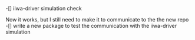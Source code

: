 -[] iiwa-driver simulation check

 Now it works, but I still need to make it to communicate to the the new repo
-[] write a new package to test the communication with the iiwa-driver simulation
